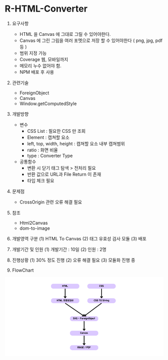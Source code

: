 # R-HTML-Converter

1. 요구사항
    * HTML 을 Canvas 에 그대로 그릴 수 있어야한다.
    * Canvas 에 그린 그림을 여러 포멧으로 저장 할 수 있어야한다 ( png, jpg, pdf 등 )
    * 범위 지정 가능
    * Coverage 웹, 모바일까지
    * 메모리 누수 없어야 함.
    * NPM 배포 후 사용

2. 관련기술
    * ForeignObject
    * Canvas
    * Window.getComputedStyle

3. 개발방향
    * 변수
        - CSS List : 필요한 CSS 만 조회
        - Element : 캡쳐할 요소
        - left, top, width, height : 캡쳐할 요소 내부 캡쳐범위
        - ratio : 화면 비율
        - type : Converter Type
    * 공통함수
        - 변환 시 닫기 태그 탐색 > 전처리 필요
        - 반환 값으로 URL과 File Return 이 존재
        - 타입 체크 필요

4. 문제점
    * CrossOrigin 관련 오류 해결 필요

5. 참조
    * Html2Canvas
    * dom-to-image

6. 개발영역 구분
(1) HTML To Canvas
(2) 태그 유효성 검사 모듈
(3) 배포

7. 개발기간 및 인원
(1) 개발기간 : 10일
(2) 인원 : 2명

8. 진행상황
(1) 30% 정도 진행
(2) 오류 해결 필요
(3) 모듈화 진행 중

9. FlowChart
<img src="./assets/etc/flow-html-converter.png">

